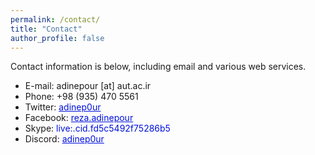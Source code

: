 ```yaml
---
permalink: /contact/
title: "Contact"
author_profile: false
---
```

Contact information is below, including email and various web services.

* E-mail: adinepour [at] aut.ac.ir
* Phone: +98 (935) 470 5561
* Twitter: <a href="http://twitter.com/adinep0ur" style="color: #0011DB; text-decoration: underline;">adinep0ur</a>
* Facebook: <a href="https://www.facebook.com/reza.adinepour" style="color: #0011DB; text-decoration: underline;">reza.adinepour</a>
* Skype: <span style="color: #0011DB">live:.cid.fd5c5492f75286b5</span>
* Discord: <a href="https://discord.com/channels/adinep0ur" style="color: #0011DB; text-decoration: underline;">adinep0ur</a>
